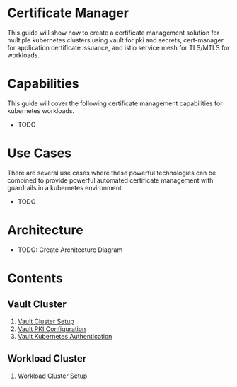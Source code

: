 # Certificate Manager

This guide will show how to create a certificate management solution for multiple kubernetes clusters using vault for pki and secrets, cert-manager for application certificate issuance, and istio service mesh for TLS/MTLS for workloads. 

# Capabilities
This guide will cover the following certificate management capabilities for kubernetes workloads.

- TODO

# Use Cases
There are several use cases where these powerful technologies can be combined to provide powerful automated certificate management with guardrails in a kubernetes environment.

- TODO

# Architecture

- TODO: Create Architecture Diagram

# Contents

## Vault Cluster
1. [Vault Cluster Setup](./docs/vault-cluster-setup.md)
1. [Vault PKI Configuration](./docs/vault-pki-configuration.md)
1. [Vault Kubernetes Authentication](./docs/vault-kubernetes-authentication.md)

## Workload Cluster
1. [Workload Cluster Setup](./docs/workload-cluster-setup.md)